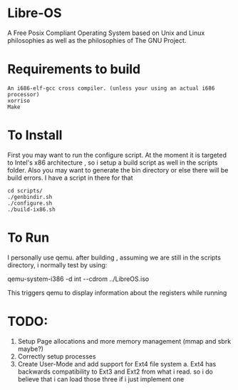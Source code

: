 # Libre-OS

  A Free Posix Compliant Operating System based on Unix and Linux philosophies
as well as the philosophies of The GNU Project.


# Requirements to build
    An i686-elf-gcc cross compiler. (unless your using an actual i686 processor)
    xorriso
    Make

# To Install
   First you may want to run the configure script. At the moment it  is targeted
to Intel's x86 architecture , so i setup a build script as well in the scripts
folder. Also you may want to generate the bin directory or else there will be
build errors. I have a script in there for that


    cd scripts/
    ./genbindir.sh
    ./configure.sh
    ./build-ix86.sh



# To Run

  I personally use qemu. after building , assuming we are still in the scripts
directory, i normally test by using:

  qemu-system-i386 -d int --cdrom  ../LibreOS.iso

  This triggers qemu to display information about the registers while running


# TODO:

  1. Setup Page allocations and more memory management (mmap and sbrk maybe?)
  2. Correctly setup processes
  3. Create User-Mode and add support for Ext4 file system
     a. Ext4 has backwards compatibility to Ext3 and Ext2 from what i read.
        so i do believe that i can load those three if i just implement one
